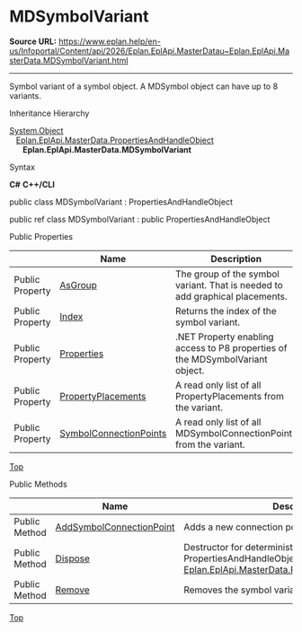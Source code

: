 # MDSymbolVariant

**Source URL:** https://www.eplan.help/en-us/Infoportal/Content/api/2026/Eplan.EplApi.MasterDatau~Eplan.EplApi.MasterData.MDSymbolVariant.html

---

Symbol variant of a symbol object. A MDSymbol object can have up to 8 variants.

Inheritance Hierarchy

[System.Object](#)  
   [Eplan.EplApi.MasterData.PropertiesAndHandleObject](Eplan.EplApi.MasterDatau~Eplan.EplApi.MasterData.PropertiesAndHandleObject.html)  
      **Eplan.EplApi.MasterData.MDSymbolVariant**

Syntax

**C#**
**C++/CLI**


public class MDSymbolVariant : PropertiesAndHandleObject

public ref class MDSymbolVariant : public PropertiesAndHandleObject

Public Properties

|  | Name | Description |
| --- | --- | --- |
| Public Property | [AsGroup](Eplan.EplApi.MasterDatau~Eplan.EplApi.MasterData.MDSymbolVariant~AsGroup.html) | The group of the symbol variant. That is needed to add graphical placements. |
| Public Property | [Index](Eplan.EplApi.MasterDatau~Eplan.EplApi.MasterData.MDSymbolVariant~Index.html) | Returns the index of the symbol variant. |
| Public Property | [Properties](Eplan.EplApi.MasterDatau~Eplan.EplApi.MasterData.MDSymbolVariant~Properties.html) | .NET Property enabling access to P8 properties of the MDSymbolVariant object. |
| Public Property | [PropertyPlacements](Eplan.EplApi.MasterDatau~Eplan.EplApi.MasterData.MDSymbolVariant~PropertyPlacements.html) | A read only list of all PropertyPlacements from the variant. |
| Public Property | [SymbolConnectionPoints](Eplan.EplApi.MasterDatau~Eplan.EplApi.MasterData.MDSymbolVariant~SymbolConnectionPoints.html) | A read only list of all MDSymbolConnectionPoints from the variant. |

[Top](#top)

Public Methods

|  | Name | Description |
| --- | --- | --- |
| Public Method | [AddSymbolConnectionPoint](Eplan.EplApi.MasterDatau~Eplan.EplApi.MasterData.MDSymbolVariant~AddSymbolConnectionPoint.html) | Adds a new connection point to the symbol variant. |
| Public Method | [Dispose](Eplan.EplApi.MasterDatau~Eplan.EplApi.MasterData.PropertiesAndHandleObject~Dispose().html) | Destructor for deterministic finalization of PropertiesAndHandleObject object. (Inherited from [Eplan.EplApi.MasterData.PropertiesAndHandleObject](Eplan.EplApi.MasterDatau~Eplan.EplApi.MasterData.PropertiesAndHandleObject.html)) |
| Public Method | [Remove](Eplan.EplApi.MasterDatau~Eplan.EplApi.MasterData.MDSymbolVariant~Remove.html) | Removes the symbol variant from the symbol. |

[Top](#top)
